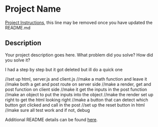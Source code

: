 # Project Name

[Project Instructions](./INSTRUCTIONS.md), this line may be removed once you have updated the README.md

## Description

Your project description goes here. What problem did you solve? How did you solve it?

I had a step by step but it got deleted but ill do a quick one

//set up html, server.js and client.js
//make a math function and leave it
//make both a get and post route on server side
//make a render, get and post function on client side
//make it get the inputs in the post function
//make an object to put the inputs into the object
//make the render set up right to get the html looking right
//make a button that can detect which button got clicked and call in the post
//set up the reset button in html
//make sure all test work and if not, debug


Additional README details can be found [here](https://github.com/PrimeAcademy/readme-template/blob/master/README.md).
